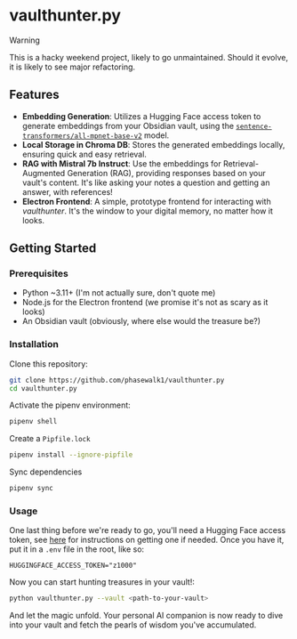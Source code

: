 # vaulthunter.py


> [!WARNING]
> This is a hacky weekend project, likely to go unmaintained. Should it evolve, it is likely to see major refactoring.
## Features

- **Embedding Generation**: Utilizes a Hugging Face access token to generate embeddings from your Obsidian vault, using the [`sentence-transformers/all-mpnet-base-v2`](https://huggingface.co/sentence-transformers/all-mpnet-base-v2) model.
- **Local Storage in Chroma DB**: Stores the generated embeddings locally, ensuring quick and easy retrieval.
- **RAG with Mistral 7b Instruct**: Use the embeddings for Retrieval-Augmented Generation (RAG), providing responses based on your vault's content. It's like asking your notes a question and getting an answer, with references!
- **Electron Frontend**: A simple, prototype frontend for interacting with *vaulthunter*. It's the window to your digital memory, no matter how it looks.

## Getting Started

### Prerequisites

- Python ~3.11+ (I'm not actually sure, don't quote me)
- Node.js for the Electron frontend (we promise it's not as scary as it looks)
- An Obsidian vault (obviously, where else would the treasure be?)

### Installation

Clone this repository:

```bash
git clone https://github.com/phasewalk1/vaulthunter.py
cd vaulthunter.py
```

Activate the pipenv environment:

```bash
pipenv shell
```

Create a `Pipfile.lock`
```bash
pipenv install --ignore-pipfile
```

Sync dependencies
```bash
pipenv sync
```

### Usage
One last thing before we're ready to go, you'll need a Hugging Face access token, see [here](https://huggingface.co/docs/hub/security-tokens) for instructions on getting one if needed. Once
you have it, put it in a `.env` file in the root, like so:
```.env
HUGGINGFACE_ACCESS_TOKEN="z1000"
```

Now you can start hunting treasures in your vault!:

```bash
python vaulthunter.py --vault <path-to-your-vault>
```

And let the magic unfold. Your personal AI companion is now ready to dive into your vault and fetch the pearls of wisdom you've accumulated.
